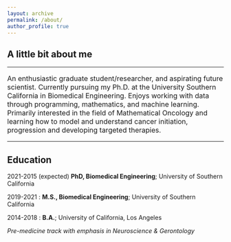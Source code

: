 ```yaml
---
layout: archive
permalink: /about/
author_profile: true
---
```


<h2>A little bit about me</h2>
<hr>
<p style="font-size:16px"> An enthusiastic graduate student/researcher, and aspirating future scientist. Currently pursuing my Ph.D. at the University Southern California in Biomedical Engineering. Enjoys working with data through programming, mathematics, and machine learning. Primarily interested in the field of Mathematical Oncology and learning how to model and understand cancer initiation, progression and developing targeted therapies. </p>
<hr>

Education
---------

2021-2015 (expected)
   **PhD, Biomedical Engineering**; University of Southern California

2019-2021
:   **M.S., Biomedical Engineering**; University of Southern California

2014-2018
:   **B.A.**; University of California, Los Angeles

  *Pre-medicine track with emphasis in Neuroscience & Gerontology*
